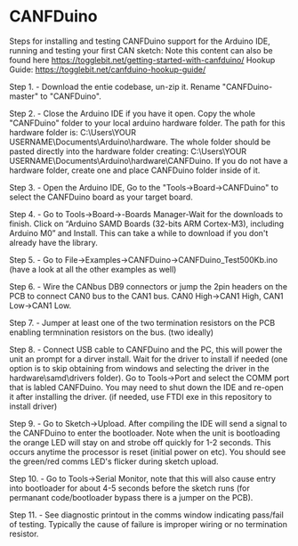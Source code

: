 # CANFDuino
Steps for installing and testing CANFDuino support for the Arduino IDE, running and testing your first CAN sketch:
Note this content can also be found here https://togglebit.net/getting-started-with-canfduino/
Hookup Guide: https://togglebit.net/canfduino-hookup-guide/

Step 1. - Download the entie codebase, un-zip it. Rename "CANFDuino-master" to "CANFDuino".

Step 2. - Close the Arduino IDE if you have it open. Copy the whole "CANFDuino" folder to your local arduino hardware folder. The path for this hardware folder is: C:\Users\YOUR USERNAME\Documents\Arduino\hardware. The whole folder should be pasted directly into the hardware folder creating: C:\Users\YOUR USERNAME\Documents\Arduino\hardware\CANFDuino. If you do not have a hardware folder, create one and place CANFDuino folder inside of it.

Step 3. - Open the Arduino IDE, Go to the "Tools->Board->CANFDuino" to select the CANFDuino board as your target board.

Step 4. - Go to Tools->Board->-Boards Manager-Wait for the downloads to finish. Click on “Arduino SAMD Boards (32-bits ARM Cortex-M3), including Arduino M0” and Install. This can take a while to download if you don't already have the library.

Step 5. - Go to File->Examples->CANFDuino->CANFDuino_Test500Kb.ino (have a look at all the other examples as well)

Step 6. - Wire the CANbus DB9 connectors or jump the 2pin headers on the PCB to connect CAN0 bus to the CAN1 bus. CAN0 High->CAN1 High, CAN1 Low->CAN1 Low.

Step 7. - Jumper at least one of the two termination resistors on the PCB enabling termnination resistors on the bus. (two ideally)

Step 8. - Connect USB cable to CANFDuino and the PC, this will power the unit an prompt for a dirver install. Wait for the driver to install if needed (one option is to skip obtaining from windows and selecting the driver in the hardware\samd\drivers folder). Go to Tools->Port and select the COMM port that is labled CANFDuino. You may need to shut down the IDE and re-open it after installing the driver. (if needed, use FTDI exe in this repository to install driver)

Step 9. - Go to Sketch->Upload. After compiling the IDE will send a signal to the CANFDuino to enter the bootloader. Note when the unit is bootloading the orange LED will stay on and strobe off quickly for 1-2 seconds. This occurs anytime the processor is reset (initial power on etc). You should see the green/red comms LED's flicker during sketch upload.

Step 10. - Go to Tools->Serial Monitor, note that this will also cause entry into bootloader for about 4-5 seconds before the sketch runs (for permanant code/bootloader bypass there is a jumper on the PCB).

Step 11. - See diagnostic printout in the comms window indicating pass/fail of testing. Typically the cause of failure is improper wiring or no termination resistor.


